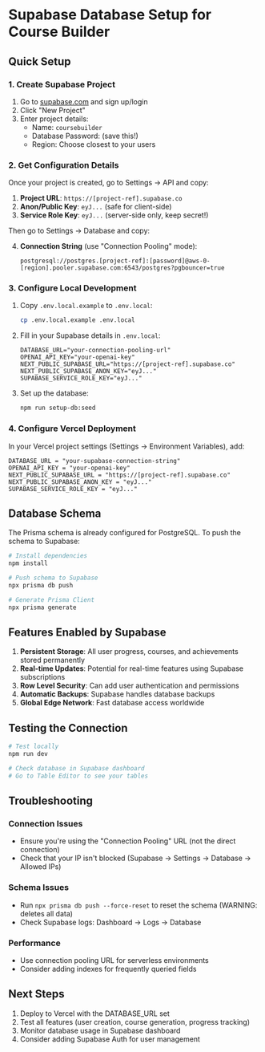 # Supabase Database Setup for Course Builder

## Quick Setup

### 1. Create Supabase Project

1. Go to [supabase.com](https://supabase.com) and sign up/login
2. Click "New Project"
3. Enter project details:
   - Name: `coursebuilder`
   - Database Password: (save this!)
   - Region: Choose closest to your users

### 2. Get Configuration Details

Once your project is created, go to Settings → API and copy:

1. **Project URL**: `https://[project-ref].supabase.co`
2. **Anon/Public Key**: `eyJ...` (safe for client-side)
3. **Service Role Key**: `eyJ...` (server-side only, keep secret!)

Then go to Settings → Database and copy:

4. **Connection String** (use "Connection Pooling" mode):
   ```
   postgresql://postgres.[project-ref]:[password]@aws-0-[region].pooler.supabase.com:6543/postgres?pgbouncer=true
   ```

### 3. Configure Local Development

1. Copy `.env.local.example` to `.env.local`:
   ```bash
   cp .env.local.example .env.local
   ```

2. Fill in your Supabase details in `.env.local`:
   ```env
   DATABASE_URL="your-connection-pooling-url"
   OPENAI_API_KEY="your-openai-key"
   NEXT_PUBLIC_SUPABASE_URL="https://[project-ref].supabase.co"
   NEXT_PUBLIC_SUPABASE_ANON_KEY="eyJ..."
   SUPABASE_SERVICE_ROLE_KEY="eyJ..."
   ```

3. Set up the database:
   ```bash
   npm run setup-db:seed
   ```

### 4. Configure Vercel Deployment

In your Vercel project settings (Settings → Environment Variables), add:

```
DATABASE_URL = "your-supabase-connection-string"
OPENAI_API_KEY = "your-openai-key"
NEXT_PUBLIC_SUPABASE_URL = "https://[project-ref].supabase.co"
NEXT_PUBLIC_SUPABASE_ANON_KEY = "eyJ..."
SUPABASE_SERVICE_ROLE_KEY = "eyJ..."
```

## Database Schema

The Prisma schema is already configured for PostgreSQL. To push the schema to Supabase:

```bash
# Install dependencies
npm install

# Push schema to Supabase
npx prisma db push

# Generate Prisma Client
npx prisma generate
```

## Features Enabled by Supabase

1. **Persistent Storage**: All user progress, courses, and achievements stored permanently
2. **Real-time Updates**: Potential for real-time features using Supabase subscriptions
3. **Row Level Security**: Can add user authentication and permissions
4. **Automatic Backups**: Supabase handles database backups
5. **Global Edge Network**: Fast database access worldwide

## Testing the Connection

```bash
# Test locally
npm run dev

# Check database in Supabase dashboard
# Go to Table Editor to see your tables
```

## Troubleshooting

### Connection Issues
- Ensure you're using the "Connection Pooling" URL (not the direct connection)
- Check that your IP isn't blocked (Supabase → Settings → Database → Allowed IPs)

### Schema Issues
- Run `npx prisma db push --force-reset` to reset the schema (WARNING: deletes all data)
- Check Supabase logs: Dashboard → Logs → Database

### Performance
- Use connection pooling URL for serverless environments
- Consider adding indexes for frequently queried fields

## Next Steps

1. Deploy to Vercel with the DATABASE_URL set
2. Test all features (user creation, course generation, progress tracking)
3. Monitor database usage in Supabase dashboard
4. Consider adding Supabase Auth for user management